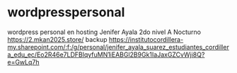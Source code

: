 # wordpresspersonal
wordpress personal en hosting
Jenifer Ayala
2do nivel A Nocturno
https://2.mkan2025.store/
backup https://institutocordillera-my.sharepoint.com/:f:/g/personal/jenifer_ayala_suarez_estudiantes_cordillera_edu_ec/Eo2R46e7LDFBlqyfuMN1iEABGl2B9Gk1IaJaxGZCvWji8Q?e=GwLq7h
